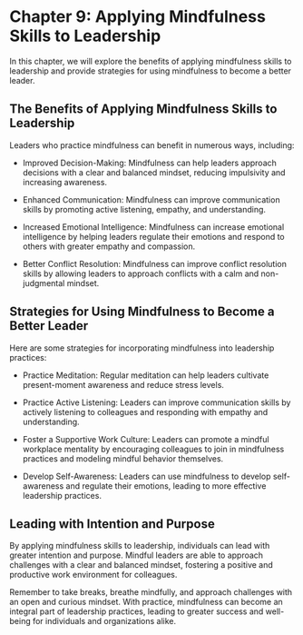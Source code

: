Chapter 9: Applying Mindfulness Skills to Leadership
====================================================

In this chapter, we will explore the benefits of applying mindfulness skills to leadership and provide strategies for using mindfulness to become a better leader.

The Benefits of Applying Mindfulness Skills to Leadership
---------------------------------------------------------

Leaders who practice mindfulness can benefit in numerous ways, including:

* Improved Decision-Making: Mindfulness can help leaders approach decisions with a clear and balanced mindset, reducing impulsivity and increasing awareness.

* Enhanced Communication: Mindfulness can improve communication skills by promoting active listening, empathy, and understanding.

* Increased Emotional Intelligence: Mindfulness can increase emotional intelligence by helping leaders regulate their emotions and respond to others with greater empathy and compassion.

* Better Conflict Resolution: Mindfulness can improve conflict resolution skills by allowing leaders to approach conflicts with a calm and non-judgmental mindset.

Strategies for Using Mindfulness to Become a Better Leader
----------------------------------------------------------

Here are some strategies for incorporating mindfulness into leadership practices:

* Practice Meditation: Regular meditation can help leaders cultivate present-moment awareness and reduce stress levels.

* Practice Active Listening: Leaders can improve communication skills by actively listening to colleagues and responding with empathy and understanding.

* Foster a Supportive Work Culture: Leaders can promote a mindful workplace mentality by encouraging colleagues to join in mindfulness practices and modeling mindful behavior themselves.

* Develop Self-Awareness: Leaders can use mindfulness to develop self-awareness and regulate their emotions, leading to more effective leadership practices.

Leading with Intention and Purpose
----------------------------------

By applying mindfulness skills to leadership, individuals can lead with greater intention and purpose. Mindful leaders are able to approach challenges with a clear and balanced mindset, fostering a positive and productive work environment for colleagues.

Remember to take breaks, breathe mindfully, and approach challenges with an open and curious mindset. With practice, mindfulness can become an integral part of leadership practices, leading to greater success and well-being for individuals and organizations alike.

